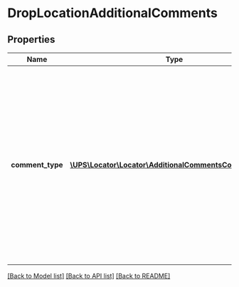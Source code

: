 # DropLocationAdditionalComments

## Properties
Name | Type | Description | Notes
------------ | ------------- | ------------- | -------------
**comment_type** | [**\UPS\Locator\Locator\AdditionalCommentsCommentType[]**](AdditionalCommentsCommentType.md) | Container for CommentType Code and Text.  **NOTE:** For versions &gt;&#x3D; v2, this element will always be returned as an array. For requests using version &#x3D; v1, this element will be returned as an array if there is more than one object and a single object if there is only 1. | 

[[Back to Model list]](../../README.md#documentation-for-models) [[Back to API list]](../../README.md#documentation-for-api-endpoints) [[Back to README]](../../README.md)

